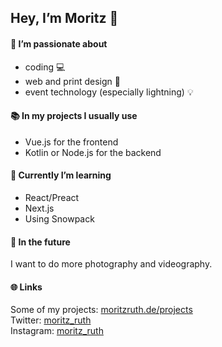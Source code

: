## Hey, I’m Moritz 👋

#### 💙 I’m passionate about  

- coding 💻
- web and print design 📰
- event technology (especially lightning) 💡

#### 📚 In my projects I usually use

- Vue.js for the frontend  
- Kotlin or Node.js for the backend

#### 🔎 Currently I’m learning

- React/Preact
- Next.js
- Using Snowpack

#### 🤖 In the future

I want to do more photography and videography.

#### 🌐 Links

Some of my projects: [moritzruth.de/projects](https://moritzruth.de/projects)  
Twitter: [moritz_ruth](https://twitter.com/moritz_ruth)  
Instagram: [moritz_ruth](https://instagram.com/moritz_ruth)
